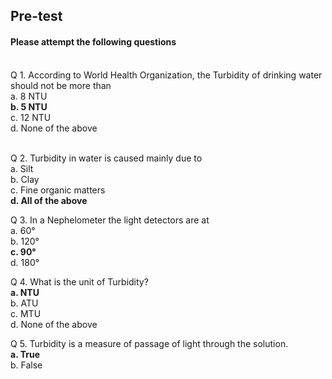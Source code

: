 ## <b> Pre-test</b>
#### Please attempt the following questions

<br>
Q 1. According to World Health Organization, the Turbidity of drinking water should not be more than <br>
a. 8 NTU<br>
<b>b. 5 NTU</b><br>
c. 12 NTU<br>
d. None of the above<br><br>

Q 2. Turbidity in water is caused mainly due to <br>
a. Silt<br>
b. Clay<br>
c. Fine organic matters<br>
<b>d. All of the above</b><br>

Q 3. In a Nephelometer the light detectors are at <br>
a. 60&deg;<br>
b. 120&deg;<br>
<b>c. 90&deg;</b><br>
d. 180&deg;<br>

Q 4. What is the unit of Turbidity?  <br>
<b>a. NTU </b><br>
b. ATU <br>
c. MTU <br>
d. None of the above<br>

Q 5. Turbidity is a measure of passage of light through the solution. <br>
<b>a. True</b><br>
b. False
